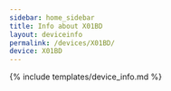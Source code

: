 ```yaml
---
sidebar: home_sidebar
title: Info about X01BD
layout: deviceinfo
permalink: /devices/X01BD/
device: X01BD
---
```

{% include templates/device_info.md %}
